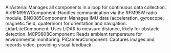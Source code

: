 
AirAsteria: Manages all components in a loop for continuous data collection.
AirRFM95WComponent: Handles communication via the RFM95W radio module.
BNO085Component: Manages IMU data (acceleration, gyroscope, magnetic field, quaternion) for orientation and navigation.
LidarLiteComponent: Uses LiDAR to measure distance, likely for obstacle detection.
MCP9808Component: Reads ambient temperature for environmental monitoring.
PiCameraComponent: Captures images and records video, providing visual feedback.